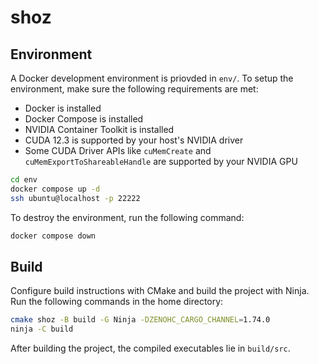 # shoz

## Environment
A Docker development environment is priovded in `env/`.
To setup the environment, make sure the following requirements are met:
- Docker is installed
- Docker Compose is installed
- NVIDIA Container Toolkit is installed
- CUDA 12.3 is supported by your host's NVIDIA driver
- Some CUDA Driver APIs like `cuMemCreate` and `cuMemExportToShareableHandle` are supported by your NVIDIA GPU

```sh
cd env
docker compose up -d
ssh ubuntu@localhost -p 22222
```

To destroy the environment, run the following command:
```sh
docker compose down
```

## Build
Configure build instructions with CMake and build the project with Ninja.
Run the following commands in the home directory:
```sh
cmake shoz -B build -G Ninja -DZENOHC_CARGO_CHANNEL=1.74.0
ninja -C build
```

After building the project, the compiled executables lie in `build/src`.